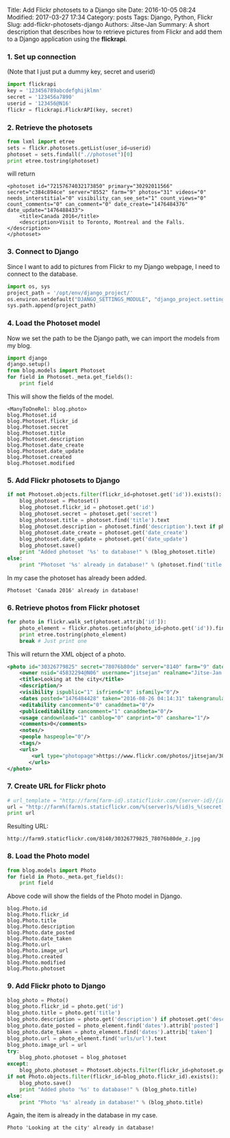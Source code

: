 Title: Add Flickr photosets to a Django site
Date: 2016-10-05 08:24
Modified: 2017-03-27 17:34
Category: posts
Tags: Django, Python, Flickr
Slug: add-flickr-photosets-django
Authors: Jitse-Jan
Summary: A short description that describes how to retrieve pictures from Flickr and add them to a Django application using the __flickrapi__.

### 1. Set up connection
(Note that I just put a dummy key, secret and userid)

```python
import flickrapi
key = '123456789abcdefghijklmn'
secret = '123456a7890'
userid = '123456@N16'
flickr = flickrapi.FlickrAPI(key, secret)
```

### 2. Retrieve the photosets

```python
from lxml import etree
sets = flickr.photosets.getList(user_id=userid)
photoset = sets.findall(".//photoset")[0]
print etree.tostring(photoset)
```
will return
``` shell
<photoset id="72157674032173850" primary="30292011566" secret="c384c894ce" server="8552" farm="9" photos="31" videos="0" needs_interstitial="0" visibility_can_see_set="1" count_views="0" count_comments="0" can_comment="0" date_create="1476484376" date_update="1476488433">
    <title>Canada 2016</title>
    <description>Visit to Toronto, Montreal and the Falls.</description>
</photoset>
```

### 3. Connect to Django
Since I want to add to pictures from Flickr to my Django webpage, I need to connect to the database.

```python
import os, sys
project_path = '/opt/env/django_project/'
os.environ.setdefault("DJANGO_SETTINGS_MODULE", "django_project.settings")
sys.path.append(project_path)
```

### 4. Load the Photoset model
Now we set the path to be the Django path, we can import the models from my blog.

```python
import django
django.setup()
from blog.models import Photoset
for field in Photoset._meta.get_fields():
    print field
```
This will show the fields of the model.
``` shell
<ManyToOneRel: blog.photo>
blog.Photoset.id
blog.Photoset.flickr_id
blog.Photoset.secret
blog.Photoset.title
blog.Photoset.description
blog.Photoset.date_create
blog.Photoset.date_update
blog.Photoset.created
blog.Photoset.modified
```

### 5. Add Flickr photosets to Django

```python
if not Photoset.objects.filter(flickr_id=photoset.get('id')).exists():
    blog_photoset = Photoset()
    blog_photoset.flickr_id = photoset.get('id')
    blog_photoset.secret = photoset.get('secret')
    blog_photoset.title = photoset.find('title').text
    blog_photoset.description = photoset.find('description').text if photoset.find('description').text is 'null' else ""
    blog_photoset.date_create = photoset.get('date_create')
    blog_photoset.date_update = photoset.get('date_update')
    blog_photoset.save()
    print "Added photoset '%s' to database!" % (blog_photoset.title)
else:
    print "Photoset '%s' already in database!" % (photoset.find('title').text)
```
In my case the photoset has already been added.
``` shell
Photoset 'Canada 2016' already in database!
```

### 6. Retrieve photos from Flickr photoset

```python
for photo in flickr.walk_set(photoset.attrib['id']):
    photo_element = flickr.photos.getinfo(photo_id=photo.get('id')).find('./photo')
    print etree.tostring(photo_element)
    break # Just print one
```
This will return the XML object of a photo.
```xml
<photo id="30326779825" secret="78076b80de" server="8140" farm="9" dateuploaded="1476484428" isfavorite="0" license="0" safety_level="0" rotation="270" originalsecret="cb36a41988" originalformat="jpg" views="1" media="photo">
    <owner nsid="45832294@N06" username="jitsejan" realname="Jitse-Jan van Waterschoot" location="" iconserver="5495" iconfarm="6" path_alias="jitsejan"/>
    <title>Looking at the city</title>
    <description/>
    <visibility ispublic="1" isfriend="0" isfamily="0"/>
    <dates posted="1476484428" taken="2016-08-26 04:14:31" takengranularity="0" takenunknown="0" lastupdate="1476700149"/>
    <editability cancomment="0" canaddmeta="0"/>
    <publiceditability cancomment="1" canaddmeta="0"/>
    <usage candownload="1" canblog="0" canprint="0" canshare="1"/>
    <comments>0</comments>
    <notes/>
    <people haspeople="0"/>
    <tags/>
    <urls>
        <url type="photopage">https://www.flickr.com/photos/jitsejan/30326779825/</url>
       </urls>
</photo>
```    

### 7. Create URL for Flickr photo

```python
# url_template = "http://farm{farm-id}.staticflickr.com/{server-id}/{id}_{secret}_[mstzb].jpg" 
url = "http://farm%(farm)s.staticflickr.com/%(server)s/%(id)s_%(secret)s_z.jpg" % photo.attrib
print url
```
Resulting URL:
``` shell
http://farm9.staticflickr.com/8140/30326779825_78076b80de_z.jpg
```

### 8. Load the Photo model

```python
from blog.models import Photo
for field in Photo._meta.get_fields():
    print field
```
Above code will show the fields of the Photo model in Django.
``` shell
blog.Photo.id
blog.Photo.flickr_id
blog.Photo.title
blog.Photo.description
blog.Photo.date_posted
blog.Photo.date_taken
blog.Photo.url
blog.Photo.image_url
blog.Photo.created
blog.Photo.modified
blog.Photo.photoset
```

### 9. Add Flickr photo to Django

```python
blog_photo = Photo()
blog_photo.flickr_id = photo.get('id')
blog_photo.title = photo.get('title')
blog_photo.description = photo.get('description') if photoset.get('description') is 'null' else ""
blog_photo.date_posted = photo_element.find('dates').attrib['posted']
blog_photo.date_taken = photo_element.find('dates').attrib['taken']
blog_photo.url = photo_element.find('urls/url').text
blog_photo.image_url = url
try:
    blog_photo.photoset = blog_photoset
except:
    blog_photo.photoset = Photoset.objects.filter(flickr_id=photoset.get('id'))[0]
if not Photo.objects.filter(flickr_id=blog_photo.flickr_id).exists():
    blog_photo.save()
    print "Added photo '%s' to database!" % (blog_photo.title)
else:
    print "Photo '%s' already in database!" % (blog_photo.title)
```
Again, the item is already in the database in my case.
``` shell
Photo 'Looking at the city' already in database!
```
